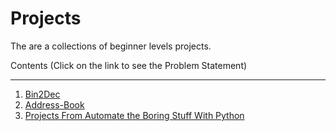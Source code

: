 # Projects
The are a collections of beginner levels projects.

Contents (Click on the link to see the Problem Statement)
___
1. [Bin2Dec](https://github.com/florinpop17/app-ideas/blob/master/Projects/1-Beginner/Bin2Dec-App.md "Bin2Dec")
1. [Address-Book](https://github.com/swarupsarangi113/py-projects/blob/master/Address-Book/README.md "Problem Desription for Address-Book")
1. [Projects From Automate the Boring Stuff With Python](https://github.com/swarupsarangi113/py-projects/tree/master/Projects%20from%20Automate%20the%20Boring%20Stuff)
